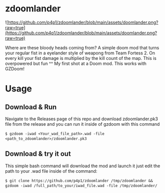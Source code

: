 zdoomlander
===========
![https://github.com/p4p1/zdoomlander/blob/main/assets/doomlander.png?raw=true](https://github.com/p4p1/zdoomlander/blob/main/assets/doomlander.png?raw=true)

Where are these bloody heads coming from? A simple doom mod that turns your regular fist in a eyelander style of weapong from Team Fortess 2. On every kill your
fist damage is multiplied by the kill count of the map. This is overpowered but fun ^^ My first shot at a Doom mod. This works with GZDoom!

# Usage

## Download & Run

Navigate to the Releases page of this repo and download zdoomlander.pk3 file from the release and you can run it inside of gzdoom with this command

```
$ gzdoom -iwad <Your_wad_file_path>.wad -file <path_to_zdoomlander>/zdoomlander.pk3
```

## Download & try it out

This simple bash command will download the mod and launch it just edit the path to your .wad file inside of the command:

```
$ git clone https://github.com/p4p1/zdoomlander /tmp/zdoomlander && gzdoom -iwad /full_path/to_your/iwad_file.wad -file /tmp/zdoomlander/
```
